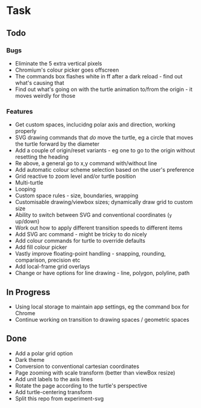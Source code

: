 Task
====


Todo
----

### Bugs

* Eliminate the 5 extra vertical pixels
* Chromium's colour picker goes offscreen
* The commands box flashes white in ff after a dark reload - find out what's causing that
* Find out what's going on with the turtle animation to/from the origin - it moves weirdly for those


### Features

* Get custom spaces, inclucidng polar axis and direction, working properly
* SVG drawing commands that *do* move the turtle, eg a circle that moves the turtle forward by the diameter
* Add a couple of origin/reset variants - eg one to go to the origin without resetting the heading
* Re above, a general go to x,y command with/without line
* Add automatic colour scheme selection based on the user's preference
* Grid reactive to zoom level and/or turtle position
* Multi-turtle
* Looping
* Custom space rules - size, boundaries, wrapping
* Customisable drawing/viewbox sizes; dynamically draw grid to custom size
* Ability to switch between SVG and conventional coordinates (`y` up/down)
* Work out how to apply different transition speeds to different items
* Add SVG arc command - might be tricky to do nicely
* Add colour commands for turtle to override defaults
* Add fill colour picker
* Vastly improve floating-point handling - snapping, rounding, comparison, precision etc
* Add local-frame grid overlays
* Change or have options for line drawing - line, polygon, polyline, path



In Progress
-----------

* Using local storage to maintain app settings, eg the command box for Chrome
* Continue working on transition to drawing spaces / geometric spaces


Done
----

* Add a polar grid option
* Dark theme
* Conversion to conventional cartesian coordinates
* Page zooming with scale transform (better than viewBox resize)
* Add unit labels to the axis lines
* Rotate the page according to the turtle's perspective
* Add turtle-centering transform
* Split this repo from experiment-svg


